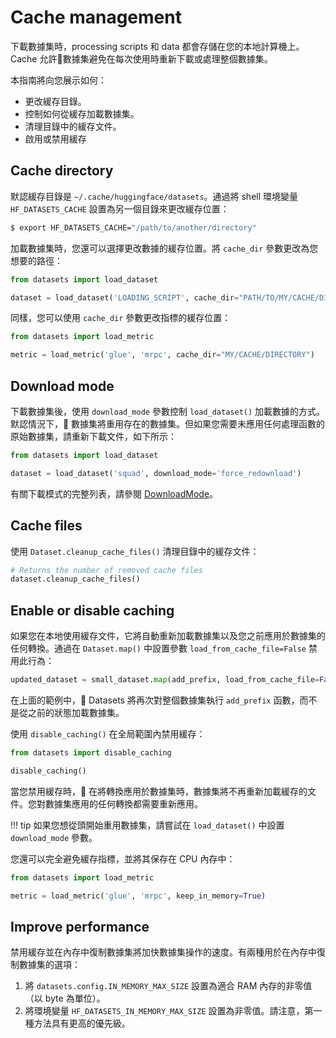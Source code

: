 # Cache management

下載數據集時，processing scripts 和 data 都會存儲在您的本地計算機上。Cache 允許🤗數據集避免在每次使用時重新下載或處理整個數據集。

本指南將向您展示如何：

- 更改緩存目錄。
- 控制如何從緩存加載數據集。
- 清理目錄中的緩存文件。
- 啟用或禁用緩存

## Cache directory

默認緩存目錄是 `~/.cache/huggingface/datasets`。通過將 shell 環境變量 `HF_DATASETS_CACHE` 設置為另一個目錄來更改緩存位置：

```bash
$ export HF_DATASETS_CACHE="/path/to/another/directory"
```

加載數據集時，您還可以選擇更改數據的緩存位置。將 `cache_dir` 參數更改為您想要的路徑：

```python
from datasets import load_dataset

dataset = load_dataset('LOADING_SCRIPT', cache_dir="PATH/TO/MY/CACHE/DIR")
```

同樣，您可以使用 `cache_dir` 參數更改指標的緩存位置：

```python
from datasets import load_metric

metric = load_metric('glue', 'mrpc', cache_dir="MY/CACHE/DIRECTORY")
```

## Download mode

下載數據集後，使用 `download_mode` 參數控制 `load_dataset()` 加載數據的方式。默認情況下，🤗 數據集將重用存在的數據集。但如果您需要未應用任何處理函數的原始數據集，請重新下載文件，如下所示：

```python
from datasets import load_dataset

dataset = load_dataset('squad', download_mode='force_redownload')
```

有關下載模式的完整列表，請參閱 [DownloadMode](https://huggingface.co/docs/datasets/v2.14.1/en/package_reference/builder_classes#datasets.DownloadMode)。

## Cache files

使用 `Dataset.cleanup_cache_files()` 清理目錄中的緩存文件：

```python
# Returns the number of removed cache files
dataset.cleanup_cache_files()
```

## Enable or disable caching

如果您在本地使用緩存文件，它將自動重新加載數據集以及您之前應用於數據集的任何轉換。通過在 `Dataset.map()` 中設置參數 `load_from_cache_file=False` 禁用此行為：

```python
updated_dataset = small_dataset.map(add_prefix, load_from_cache_file=False)
```

在上面的範例中，🤗 Datasets 將再次對整個數據集執行 `add_prefix` 函數，而不是從之前的狀態加載數據集。

使用 `disable_caching()` 在全局範圍內禁用緩存：

```python
from datasets import disable_caching

disable_caching()
```

當您禁用緩存時，🤗 在將轉換應用於數據集時，數據集將不再重新加載緩存的文件。您對數據集應用的任何轉換都需要重新應用。

!!! tip
    如果您想從頭開始重用數據集，請嘗試在 `load_dataset()` 中設置 `download_mode` 參數。

您還可以完全避免緩存指標，並將其保存在 CPU 內存中：

```python
from datasets import load_metric

metric = load_metric('glue', 'mrpc', keep_in_memory=True)
```

## Improve performance

禁用緩存並在內存中復制數據集將加快數據集操作的速度。有兩種用於在內存中復制數據集的選項：

1. 將 `datasets.config.IN_MEMORY_MAX_SIZE` 設置為適合 RAM 內存的非零值（以 byte 為單位）。
2. 將環境變量 `HF_DATASETS_IN_MEMORY_MAX_SIZE` 設置為非零值。請注意，第一種方法具有更高的優先級。